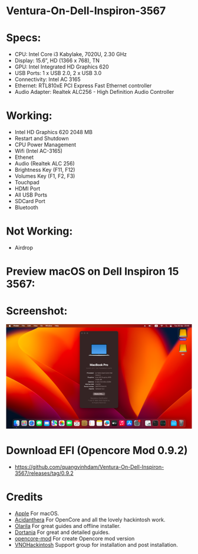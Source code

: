 # Ventura-On-Dell-Inspiron-3567

# Specs:
- CPU:	Intel Core i3 Kabylake, 7020U, 2.30 GHz
- Display: 15.6”, HD (1366 x 768), TN
- GPU: Intel Integrated HD Graphics 620
- USB Ports:	1 x USB 2.0, 2 x USB 3.0
- Connectivity: Intel AC 3165
- Ethernet: RTL810xE PCI Express Fast Ethernet controller
- Audio Adapter: Realtek ALC256 - High Definition Audio Controller

# Working:
- Intel HD Graphics 620 2048 MB
- Restart and Shutdown
- CPU Power Management
- Wifi (Intel AC-3165)
- Ethenet 
- Audio (Realtek ALC 256)
- Brightness Key (F11, F12)
- Volumes Key (F1, F2, F3)
- Touchpad
- HDMI Port
- All USB Ports
- SDCard Port 
- Bluetooth 

# Not Working:
- Airdrop

# Preview macOS on Dell Inspiron 15 3567:


# Screenshot:
![](./Images/Screenshot.png)




# Download EFI (Opencore Mod 0.9.2)
- https://github.com/quangvinhdam/Ventura-On-Dell-Inspiron-3567/releases/tag/0.9.2

# Credits
- [Apple](https://apple.com) For macOS.
- [Acidanthera](https://github.com/acidanthera) For OpenCore and all the lovely hackintosh work.
- [Olarila](https://www.olarila.com/) For great guides and offline installer.
- [Dortania](https://dortania.github.io/OpenCore-Install-Guide) For great and detailed guides.
- [opencore-mod](https://github.com/topics/opencore-mod) For create Opencore mod version
- [VNOHackintosh](https://facebook.com/VNOHackintosh) Support group for installation and post installation.
